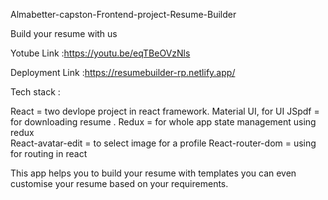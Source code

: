 Almabetter-capston-Frontend-project-Resume-Builder

Build your resume with us

Yotube Link :https://youtu.be/eqTBeOVzNls

Deployment Link :https://resumebuilder-rp.netlify.app/



Tech stack :

React = two devlope project in react framework.
Material UI, for UI 
JSpdf = for downloading resume .
Redux = for whole app state management using redux  
React-avatar-edit = to select image for a profile
React-router-dom = using for routing in react

This app helps you to build your resume with templates you can even customise your resume based on your requirements.




